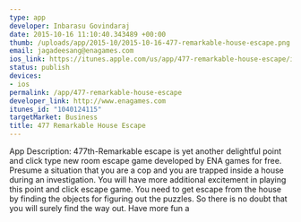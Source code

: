 ```yaml
--- 
type: app
developer: Inbarasu Govindaraj
date: 2015-10-16 11:10:40.343489 +00:00
thumb: /uploads/app/2015-10/2015-10-16-477-remarkable-house-escape.png
email: jagadeesang@enagames.com
ios_link: https://itunes.apple.com/us/app/477-remarkable-house-escape/id1040124115?mt=8
status: publish
devices: 
- ios
permalink: /app/477-remarkable-house-escape
developer_link: http://www.enagames.com
itunes_id: "1040124115"
targetMarket: Business
title: 477 Remarkable House Escape
---
```


App Description:
     477th-Remarkable escape is yet another delightful point and click type new room escape game developed by ENA games for free. Presume a situation that you are a cop and you are trapped inside a house during an investigation. You will have more additional excitement in playing this point and click escape game. You  need to get escape from the house by finding the objects for figuring out the puzzles. So there is no doubt that you will surely find the way out. Have more fun a

